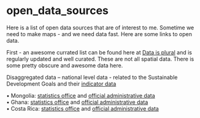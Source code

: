 # open_data_sources
Here is a list of open data sources that are of interest to me.
Sometime we need to make maps - and we need data fast. 
Here are some links to open data. 

First - an awesome currated list can be found here at <a href="https://docs.google.com/spreadsheets/d/1wZhPLMCHKJvwOkP4juclhjFgqIY8fQFMemwKL2c64vk/edit#gid=0"> Data is plural</a> and is regularly updated and well curated. These are not all spatial data. There is some pretty obscure and awesome data here.

Disaggregated data – national level data -  related to the Sustainable Development Goals and their <a href="https://unstats.un.org/sdgs/indicators/database/">indicator data</a>

•	Mongolia: <a href="https://www.en.nso.mn/content/329">statistics office</a> and <a href="https://www.unsalb.org/data/mng">official administrative data</a><br>
•	Ghana:  <a href="https://statsghana.gov.gh/gssdatadownloadspage.php">statistics office</a> and <a href="https://www.unsalb.org/data/gha">official administrative data</a><br>
•	Costa Rica: <a href="https://www.inec.cr/">statistics office</a> and <a href="https://www.unsalb.org/data/cri">official administrative data</a>

